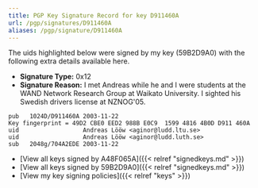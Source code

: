 ```yaml
---
title: PGP Key Signature Record for key D911460A
url: /pgp/signatures/D911460A
aliases: /pgp/signature/D911460A
---
```



The uids highlighted below were signed by my key (59B2D9A0) with
 the following extra details available
here.

 * **Signature Type:** 0x12
 * **Signature Reason:** I met Andreas while he and I were students at the WAND Network Research Group at Waikato University. I sighted his Swedish drivers license at NZNOG'05.

```text {hl_lines=[4]}
pub   1024D/D911460A 2003-11-22
Key fingerprint = 49D2 CBE0 EED2 988B E0C9  1599 4816 4B0D D911 460A
uid                  Andreas Lööw <aginor@ludd.ltu.se>
uid                  Andreas Lööw <aginor@ludd.luth.se>
sub   2048g/704A2EDE 2003-11-22
```

  * [View all keys signed by A48F065A]({{< relref "signedkeys.md" >}})
  * [View all keys signed by 59B2D9A0]({{< relref "signedkeys.md" >}})
  * [View my key signing policies]({{< relref "keys" >}})